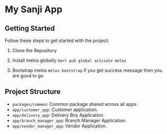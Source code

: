 # My Sanji App


## Getting Started

Follow these steps to get started with the project:

1. Clone the Repository

2. Install melos globally
``` dart pub global activate melos ```

3. Bootstrap melos
```melos bootstrap```
if you get success message then you are good to go

## Project Structure

- `packages/common`: Common package shared across all apps.
- `app/customer_app`: Customer application.
- `app/delivery_app`: Delivery Boy Application.
- `app/branch_manager_app`: Branch Manager Application.
- `app/vendor_manager_app`: Vendor Application.

